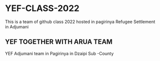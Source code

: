 # YEF-CLASS-2022
This is a team of github class 2022 hosted in pagirinya Refugee Settlement in Adjumani

## YEF TOGETHER WITH ARUA TEAM

YEF Adjumani team in Pagirinya in Dzaipi Sub -County
